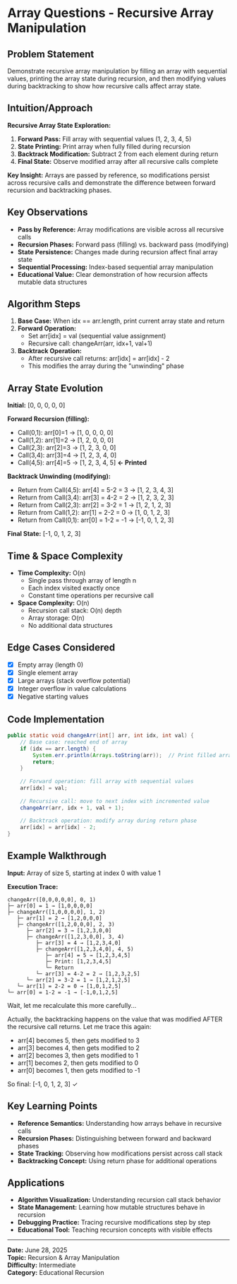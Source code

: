 # Array Questions - Recursive Array Manipulation

## Problem Statement
Demonstrate recursive array manipulation by filling an array with sequential values, printing the array state during recursion, and then modifying values during backtracking to show how recursive calls affect array state.

## Intuition/Approach
**Recursive Array State Exploration:**
1. **Forward Pass:** Fill array with sequential values (1, 2, 3, 4, 5)
2. **State Printing:** Print array when fully filled during recursion
3. **Backtrack Modification:** Subtract 2 from each element during return
4. **Final State:** Observe modified array after all recursive calls complete

**Key Insight:** Arrays are passed by reference, so modifications persist across recursive calls and demonstrate the difference between forward recursion and backtracking phases.

## Key Observations
- **Pass by Reference:** Array modifications are visible across all recursive calls
- **Recursion Phases:** Forward pass (filling) vs. backward pass (modifying)
- **State Persistence:** Changes made during recursion affect final array state
- **Sequential Processing:** Index-based sequential array manipulation
- **Educational Value:** Clear demonstration of how recursion affects mutable data structures

## Algorithm Steps
1. **Base Case:** When idx == arr.length, print current array state and return
2. **Forward Operation:**
   - Set arr[idx] = val (sequential value assignment)
   - Recursive call: changeArr(arr, idx+1, val+1)
3. **Backtrack Operation:**
   - After recursive call returns: arr[idx] = arr[idx] - 2
   - This modifies the array during the "unwinding" phase

## Array State Evolution
**Initial:** [0, 0, 0, 0, 0]

**Forward Recursion (filling):**
- Call(0,1): arr[0]=1 → [1, 0, 0, 0, 0]
- Call(1,2): arr[1]=2 → [1, 2, 0, 0, 0]  
- Call(2,3): arr[2]=3 → [1, 2, 3, 0, 0]
- Call(3,4): arr[3]=4 → [1, 2, 3, 4, 0]
- Call(4,5): arr[4]=5 → [1, 2, 3, 4, 5] **← Printed**

**Backtrack Unwinding (modifying):**
- Return from Call(4,5): arr[4] = 5-2 = 3 → [1, 2, 3, 4, 3]
- Return from Call(3,4): arr[3] = 4-2 = 2 → [1, 2, 3, 2, 3]
- Return from Call(2,3): arr[2] = 3-2 = 1 → [1, 2, 1, 2, 3]
- Return from Call(1,2): arr[1] = 2-2 = 0 → [1, 0, 1, 2, 3]
- Return from Call(0,1): arr[0] = 1-2 = -1 → [-1, 0, 1, 2, 3]

**Final State:** [-1, 0, 1, 2, 3]

## Time & Space Complexity
- **Time Complexity:** O(n)
  - Single pass through array of length n
  - Each index visited exactly once
  - Constant time operations per recursive call
- **Space Complexity:** O(n)
  - Recursion call stack: O(n) depth
  - Array storage: O(n) 
  - No additional data structures

## Edge Cases Considered
- [x] Empty array (length 0)
- [x] Single element array
- [x] Large arrays (stack overflow potential)
- [x] Integer overflow in value calculations
- [x] Negative starting values

## Code Implementation
```java
public static void changeArr(int[] arr, int idx, int val) {
    // Base case: reached end of array
    if (idx == arr.length) {
        System.err.println(Arrays.toString(arr));  // Print filled array
        return;
    }
    
    // Forward operation: fill array with sequential values
    arr[idx] = val;
    
    // Recursive call: move to next index with incremented value
    changeArr(arr, idx + 1, val + 1);
    
    // Backtrack operation: modify array during return phase
    arr[idx] = arr[idx] - 2;
}
```

## Example Walkthrough
**Input:** Array of size 5, starting at index 0 with value 1

**Execution Trace:**
```
changeArr([0,0,0,0,0], 0, 1)
├─ arr[0] = 1 → [1,0,0,0,0]
├─ changeArr([1,0,0,0,0], 1, 2)
   ├─ arr[1] = 2 → [1,2,0,0,0]
   ├─ changeArr([1,2,0,0,0], 2, 3)
      ├─ arr[2] = 3 → [1,2,3,0,0]
      ├─ changeArr([1,2,3,0,0], 3, 4)
         ├─ arr[3] = 4 → [1,2,3,4,0]  
         ├─ changeArr([1,2,3,4,0], 4, 5)
            ├─ arr[4] = 5 → [1,2,3,4,5]
            ├─ Print: [1,2,3,4,5]
            └─ Return
         └─ arr[3] = 4-2 = 2 → [1,2,3,2,5]
      └─ arr[2] = 3-2 = 1 → [1,2,1,2,5]
   └─ arr[1] = 2-2 = 0 → [1,0,1,2,5]
└─ arr[0] = 1-2 = -1 → [-1,0,1,2,5]
```

Wait, let me recalculate this more carefully...

Actually, the backtracking happens on the value that was modified AFTER the recursive call returns. Let me trace this again:

- arr[4] becomes 5, then gets modified to 3
- arr[3] becomes 4, then gets modified to 2  
- arr[2] becomes 3, then gets modified to 1
- arr[1] becomes 2, then gets modified to 0
- arr[0] becomes 1, then gets modified to -1

So final: [-1, 0, 1, 2, 3] ✓

## Key Learning Points
- **Reference Semantics:** Understanding how arrays behave in recursive calls
- **Recursion Phases:** Distinguishing between forward and backward phases
- **State Tracking:** Observing how modifications persist across call stack
- **Backtracking Concept:** Using return phase for additional operations

## Applications
- **Algorithm Visualization:** Understanding recursion call stack behavior
- **State Management:** Learning how mutable structures behave in recursion
- **Debugging Practice:** Tracing recursive modifications step by step
- **Educational Tool:** Teaching recursion concepts with visible effects

---
**Date:** June 28, 2025  
**Topic:** Recursion & Array Manipulation  
**Difficulty:** Intermediate  
**Category:** Educational Recursion 